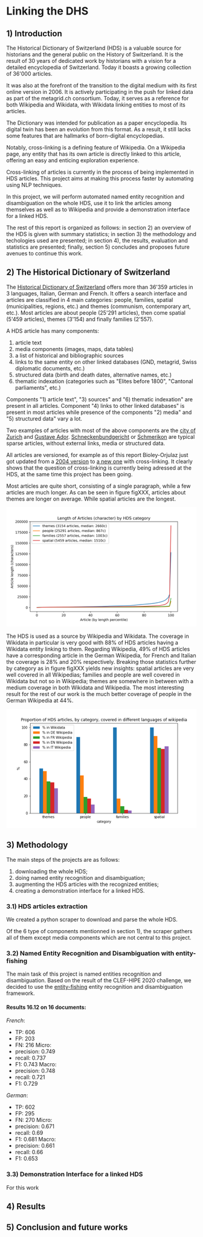<link rel="stylesheet" type="text/css" href="./style.css">


# Linking the DHS



## 1) Introduction

The Historical Dictionary of Switzerland (HDS) is a valuable source for historians and the general public on the History of Switzerland. It is the result of 30 years of dedicated work by historians with a vision for a detailed encyclopedia of Switzerland. Today it boasts a growing collection of 36'000 articles.

It was also at the forefront of the transition to the digital medium with its first online version in 2006. It is actively participating in the push for linked data as part of the metagrid.ch consortium. Today, it serves as a reference for both Wikipedia and Wikidata, with Wikidata linking entities to most of its articles.

The Dictionary was intended for publication as a paper encyclopedia. Its digital twin has been an evolution from this format. As a result, it still lacks some features that are hallmarks of born-digital encyclopedias.

Notably, cross-linking is a defining feature of Wikipedia. On a Wikipedia page, any entity that has its own article is directly linked to this article, offering an easy and enticing exploration experience.

Cross-linking of articles is currently in the process of being implemented in HDS articles. This project aims at making this process faster by automating using NLP techniques.

In this project, we will perform automated named entity recognition and disambiguation on the whole HDS, use it to link the articles among themselves as well as to Wikipedia and provide a demonstration interface for a linked HDS.

The rest of this report is organized as follows: in section 2) an overview of the HDS is given with summary statistics; in section 3) the methodology and techologies used are presented; in section 4), the results, evaluation and statistics are presented; finally, section 5) concludes and proposes future avenues to continue this work.

## 2) The Historical Dictionary of Switzerland

The [Historical Dictionary of Switzerland](hls-dhs-dss.ch/) offers more than 36'359 articles in 3 languages, Italian, German and French. It offers a search interface and articles are classified in 4 main categories: people, families, spatial (municipalities, regions, etc.) and themes (communism, contemporary art, etc.).
Most articles are about people (25'291 articles), then come spatial (5'459 articles), themes (3'154) and finally families (2'557).

A HDS article has many components:
1) article text
2) media components (images, maps, data tables)
3) a list of historical and bibliographic sources
4) links to the same entity on other linked databases (GND, metagrid, Swiss diplomatic documents, etc.)
5) structured data (birth and death dates, alternative names, etc.)
6) thematic indexation (categories such as "Elites before 1800", "Cantonal parliaments", etc.)

Components "1) article text", "3) sources" and "6) thematic indexation" are present in all articles. Component "4) links to other linked databases" is present in most articles while presence of the components "2) media" and "5) structured data" vary a lot.

Two examples of articles with most of the above components are the [city of Zurich](https://hls-dhs-dss.ch/articles/000171) and [Gustave Ador](https://hls-dhs-dss.ch/articles/003848/). [Schneckenbundgericht](https://hls-dhs-dss.ch/articles/029462/2016-11-23/) or [Schmerikon](https://hls-dhs-dss.ch/articles/001373/2011-08-10/) are typical sparse articles, without external links, media or structured data.

All articles are versioned, for example as of this report Bioley-Orjulaz just got updated from a [2004 version](https://hls-dhs-dss.ch/articles/002356/2004-09-30/) to [a new one](https://hls-dhs-dss.ch/articles/002356/2021-11-08/) with cross-linking. It clearly shows that the question of cross-linking is currently being adressed at the HDS, at the same time this project has been going.

Most articles are quite short, consisting of a single paragraph, while a few articles are much longer. As can be seen in figure figXXX, articles about themes are longer on average. While spatial articles are the longest.

![articles lengths by category](./figures/articles_lengths_by_category.png "articles lengths by category")


The HDS is used as a source by Wikipedia and Wikidata. The coverage in Wikidata in particular is very good with 88% of HDS articles having a Wikidata entity linking to them. Regarding Wikipedia, 49% of HDS articles have a corresponding article in the German Wikipedia, for French and Italian the coverage is 28% and 20% respectively. Breaking those statistics further by category as in figure figXXX yields new insights: spatial articles are very well covered in all Wikipedias; families and people are well covered in Wikidata but not so in Wikipedia; themes are somewhere in between with a medium coverage in both Wikidata and Wikipedia. The most interesting result for the rest of our work is the much better coverage of people in the German Wikipedia at 44%.

![percentage of articles in Wikidata and Wikipedias](./figures/percent_articles_in_wd_by_category.png "percentage of articles in Wikidata and Wikipedias")


## 3) Methodology

The main steps of the projects are as follows:
1) downloading the whole HDS;
2) doing named entity recognition and disambiguation;
3) augmenting the HDS articles with the recognized entities; 
4) creating a demonstration interface for a linked HDS.

### 3.1) HDS articles extraction

We created a python scraper to download and parse the whole HDS.

Of the 6 type of components mentionned in section 1), the scraper gathers all of them except media components which are not central to this project.

### 3.2) Named Entity Recognition and Disambiguation with entity-fishing

The main task of this project is named entities recognition and disambiguation. Based on the result of the CLEF-HIPE 2020 challenge, we decided to use the [entity-fishing](https://github.com/kermitt2/entity-fishing/) entity recognition and disambiguation framework.

#### Results 16.12 on 16 documents:

*French*:
- TP: 606
- FP: 203
- FN: 216
Micro:
- precision: 0.749
- recall: 0.737
- F1: 0.743
Macro:
- precision: 0.748
- recall: 0.721
- F1: 0.729

_German_:
- TP: 602
- FP: 295
- FN: 270
Micro:
- precision: 0.671
- recall: 0.69
- F1: 0.681
Macro:
- precision: 0.661
- recall: 0.66
- F1: 0.653

### 3.3) Demonstration Interface for a linked HDS

For this work

## 4) Results

## 5) Conclusion and future works